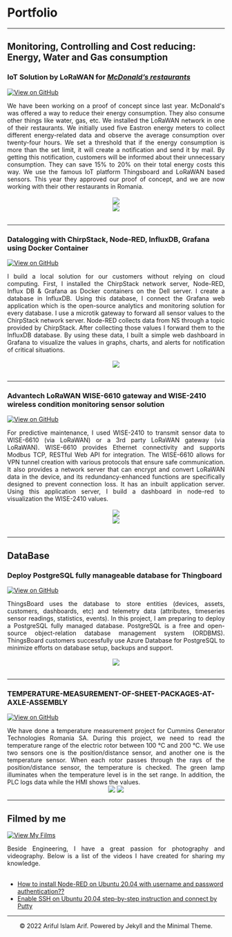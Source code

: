 # Portfolio
---
## Monitoring, Controlling and Cost reducing: Energy, Water and Gas consumption

### IoT Solution by LoRaWAN for [***McDonald’s restaurants***](https://www.mcdonalds.ro/restaurante)

[![View on GitHub](https://img.shields.io/badge/GitHub-View_on_GitHub-blue?logo=GitHub)](https://github.com/arifulmrislam/McDonalds-Project)

<div style="text-align: justify">We have been working on a proof of concept since last year. McDonald's was offered a way to reduce their energy consumption. They also consume other things like water, gas, etc. We installed the LoRaWAN network in one of their restaurants. We initially used five Eastron energy meters to collect different energy-related data and observe the average consumption over twenty-four hours. We set a threshold that if the energy consumption is more than the set limit, it will create a notification and send it by mail. By getting this notification, customers will be informed about their unnecessary consumption. They can save 15% to 20% on their total energy costs this way. We use the famous IoT platform Thingsboard and LoRaWAN based sensors. This year they approved our proof of concept, and we are now working with their other restaurants in Romania.</div>
<br>
<center><img src= "images/Restaurant Dashboard-5.png"/></center> <center><img src= "images/Restaurant Dashboard-6.png"/></center>
<br>

---
### Datalogging with ChirpStack, Node-RED, InfluxDB, Grafana using Docker Container

[![View on GitHub](https://img.shields.io/badge/GitHub-View_on_GitHub-blue?logo=GitHub)](https://github.com/arifulmrislam/Datalogging-with-ChirpStack-Node-RED-InfluxDB-Grafana-with-Docker)

<div style="text-align: justify">I build a local solution for our customers without relying on cloud computing. First, I installed the ChirpStack network server, Node-RED, Influx DB & Grafana as Docker containers on the Dell server. I create a database in InfluxDB. Using this database, I connect the Grafana web application which is the open-source analytics and monitoring solution for every database. I use a microtik gateway to forward all sensor values to the ChirpStack network server. Node-RED collects data from NS through a topic provided by ChirpStack. After collecting those values I forward them to the InfluxDB database. By using these data, I built a simple web dashboard in Grafana to visualize the values in graphs, charts, and alerts for notification of critical situations.</div>
<br>
<center><img src="images/Node-Red, Grafana, Docker and Telegraf with Influxdb.png"/></center>
<br>

---
### Advantech LoRaWAN WISE-6610 gateway and WISE-2410 wireless condition monitoring sensor solution

[![View on GitHub](https://img.shields.io/badge/GitHub-View_on_GitHub-blue?logo=GitHub)](https://github.com/arifulmrislam/Advantech-LoRaWAN-WISE-6610-gateway-and-WISE-2410-wireless-condition-monitoring-sensor-solution)

<div style="text-align: justify">For predictive maintenance, I used WISE-2410 to transmit sensor data to WISE-6610 (via LoRaWAN) or a 3rd party LoRaWAN gateway (via LoRaWAN). WISE-6610 provides Ethernet connectivity and supports Modbus TCP, RESTful Web API for integration. The WISE-6610 allows for VPN tunnel creation with various protocols that ensure safe communication. It also provides a network server that can encrypt and convert LoRaWAN data in the device, and its redundancy-enhanced functions are specifically designed to prevent connection loss. It has an inbuilt application server. Using this application server, I build a dashboard in node-red to visualization the WISE-2410 values.</div>
<br>
<center><img src="images/System Architecture.png"></center>

<center><img src="images/Dashboard.png"></center>
<br>

---
## DataBase

### Deploy PostgreSQL fully manageable database for Thingboard

[![View on GitHub](https://img.shields.io/badge/GitHub-View_on_GitHub-blue?logo=GitHub)](https://github.com/arifulmrislam/Deploy-PostgreSQL-fully-manageable-database-for-Thingboard)

<div style="text-align: justify">ThingsBoard uses the database to store entities (devices, assets, customers, dashboards, etc) and telemetry data (attributes, timeseries sensor readings, statistics, events). In this project, I am preparing to deploy a PostgreSQL fully managed database. PostgreSQL is a free and open-source object-relation database management system (ORDBMS). ThingsBoard customers successfully use Azure Database for PostgreSQL to minimize efforts on database setup, backups and support.</div>
<br>
<center><img src="images/standalone.png"/></center>
<br>

---
### TEMPERATURE-MEASUREMENT-OF-SHEET-PACKAGES-AT-AXLE-ASSEMBLY

[![View on GitHub](https://img.shields.io/badge/GitHub-View_on_GitHub-blue?logo=GitHub)](https://github.com/arifulmrislam/TEMPERATURE-MEASUREMENT-OF-SHEET-PACKAGES-AT-AXLE-ASSEMBLY)

<div style="text-align: justify">We have done a temperature measurement project for Cummins Generator Technologies Romania SA. During this project, we need to read the temperature range of the electric rotor between 100 °C and 200 °C. We use two sensors one is the position/distance sensor, and another one is the temperature sensor. When each rotor passes through the rays of the position/distance sensor, the temperature is checked. The green lamp illuminates when the temperature level is in the set range. In addition, the PLC logs data while the HMI shows the values.</div>

<center><img src="images/Picture1.png"> <img src="images/Picture2.jpg"></center>

---
<!-- ### Kaggle Competition: Predict Ames House Price using Lasso, Ridge, XGBoost and LightGBM

[![Open Notebook](https://img.shields.io/badge/Jupyter-Open_Notebook-blue?logo=Jupyter)](projects/ames-house-price.html)
[![View on GitHub](https://img.shields.io/badge/GitHub-View_on_GitHub-blue?logo=GitHub)](https://github.com/chriskhanhtran/kaggle-house-price/blob/master/ames-house-price.ipynb)

<div style="text-align: justify">I performed comprehensive EDA to understand important variables, handled missing values, outliers, performed feature engineering, and ensembled machine learning models to predict house prices. My best model had Mean Absolute Error (MAE) of 12293.919, ranking <b>95/15502</b>, approximately <b>top 0.6%</b> in the Kaggle leaderboard.</div>
<br>
<center><img src="images/ames-house-price.jpg"/></center>
<br>

---
### Predict Breast Cancer with RF, PCA and SVM using Python

[![Open Notebook](https://img.shields.io/badge/Jupyter-Open_Notebook-blue?logo=Jupyter)](projects/breast-cancer.html)
[![View on GitHub](https://img.shields.io/badge/GitHub-View_on_GitHub-blue?logo=GitHub)](https://github.com/chriskhanhtran/predict-breast-cancer-with-rf-pca-svm/blob/master/breast-cancer.ipynb)

<div style="text-align: justify">In this project I am going to perform comprehensive EDA on the breast cancer dataset, then transform the data using Principal Components Analysis (PCA) and use Support Vector Machine (SVM) model to predict whether a patient has breast cancer.</div>
<br>
<center><img src="images/breast-cancer.png"/></center>
<br>

---
### Business Analytics Conference 2018: How is NYC's Government Using Money?

[![Open Research Poster](https://img.shields.io/badge/PDF-Open_Research_Poster-blue?logo=adobe-acrobat-reader&logoColor=white)](pdf/bac2018.pdf)

<div style="text-align: justify">In three-month research and a two-day hackathon, I led a team of four students to discover insights from 6 million records of NYC and Boston government spending data sets and won runner-up prize for the best research poster out of 18 participating colleges.</div>
<br>
<center><img src="images/bac2018.JPG"/></center>
<br>
--- -->
## Filmed by me

[![View My Films](https://img.shields.io/badge/YouTube-View_My_Films-grey?logo=youtube&labelColor=FF0000)](https://www.youtube.com/channel/UCED68cm6nHaAlAk0h9I3yAQ)

<div style="text-align: justify">Beside Engineering, I have a great passion for photography and videography. Below is a list of the videos I have created for sharing my knowledge.</div>
<br>

- [How to install Node-RED on Ubuntu 20.04 with username and password authentication??](https://www.youtube.com/watch?v=Y2ttfN9mOyQ&t=10s)
- [Enable SSH on Ubuntu 20.04 step-by-step instruction and connect by Putty](https://www.youtube.com/watch?v=_Rt7UzRbeV8)
---

<center>© 2022 Ariful Islam Arif. Powered by Jekyll and the Minimal Theme.</center>
